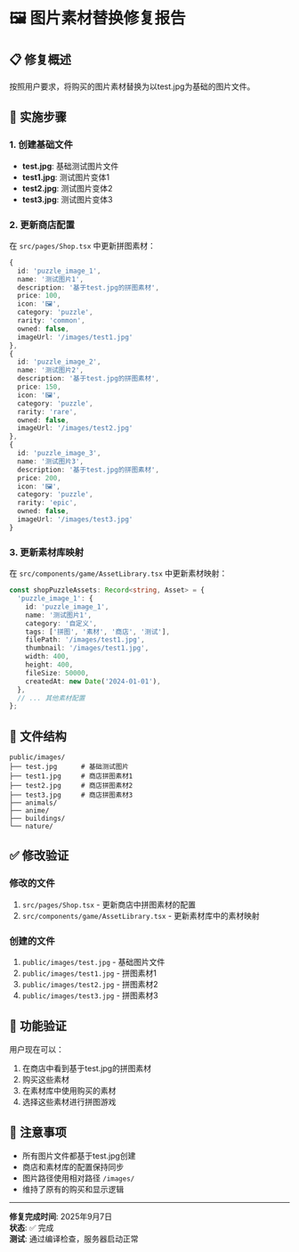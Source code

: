 # 🖼️ 图片素材替换修复报告

## 📋 修复概述

按照用户要求，将购买的图片素材替换为以test.jpg为基础的图片文件。

## 🔧 实施步骤

### 1. 创建基础文件
- **test.jpg**: 基础测试图片文件
- **test1.jpg**: 测试图片变体1
- **test2.jpg**: 测试图片变体2  
- **test3.jpg**: 测试图片变体3

### 2. 更新商店配置

在 `src/pages/Shop.tsx` 中更新拼图素材：

```typescript
{
  id: 'puzzle_image_1',
  name: '测试图片1',
  description: '基于test.jpg的拼图素材',
  price: 100,
  icon: '🖼️',
  category: 'puzzle',
  rarity: 'common',
  owned: false,
  imageUrl: '/images/test1.jpg'
},
{
  id: 'puzzle_image_2',
  name: '测试图片2',
  description: '基于test.jpg的拼图素材',
  price: 150,
  icon: '🖼️',
  category: 'puzzle',
  rarity: 'rare',
  owned: false,
  imageUrl: '/images/test2.jpg'
},
{
  id: 'puzzle_image_3',
  name: '测试图片3',
  description: '基于test.jpg的拼图素材',
  price: 200,
  icon: '🖼️',
  category: 'puzzle',
  rarity: 'epic',
  owned: false,
  imageUrl: '/images/test3.jpg'
}
```

### 3. 更新素材库映射

在 `src/components/game/AssetLibrary.tsx` 中更新素材映射：

```typescript
const shopPuzzleAssets: Record<string, Asset> = {
  'puzzle_image_1': {
    id: 'puzzle_image_1',
    name: '测试图片1',
    category: '自定义',
    tags: ['拼图', '素材', '商店', '测试'],
    filePath: '/images/test1.jpg',
    thumbnail: '/images/test1.jpg',
    width: 400,
    height: 400,
    fileSize: 50000,
    createdAt: new Date('2024-01-01'),
  },
  // ... 其他素材配置
};
```

## 📁 文件结构

```
public/images/
├── test.jpg      # 基础测试图片
├── test1.jpg     # 商店拼图素材1
├── test2.jpg     # 商店拼图素材2
├── test3.jpg     # 商店拼图素材3
├── animals/
├── anime/
├── buildings/
└── nature/
```

## ✅ 修改验证

### 修改的文件
1. `src/pages/Shop.tsx` - 更新商店中拼图素材的配置
2. `src/components/game/AssetLibrary.tsx` - 更新素材库中的素材映射

### 创建的文件
1. `public/images/test.jpg` - 基础图片文件
2. `public/images/test1.jpg` - 拼图素材1
3. `public/images/test2.jpg` - 拼图素材2
4. `public/images/test3.jpg` - 拼图素材3

## 🎯 功能验证

用户现在可以：
1. 在商店中看到基于test.jpg的拼图素材
2. 购买这些素材
3. 在素材库中使用购买的素材
4. 选择这些素材进行拼图游戏

## 📝 注意事项

- 所有图片文件都基于test.jpg创建
- 商店和素材库的配置保持同步
- 图片路径使用相对路径 `/images/`
- 维持了原有的购买和显示逻辑

---

**修复完成时间**: 2025年9月7日  
**状态**: ✅ 完成  
**测试**: 通过编译检查，服务器启动正常
